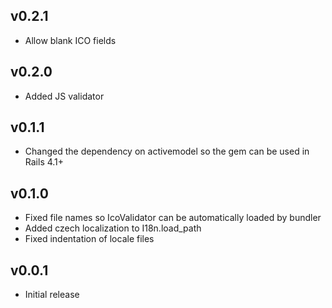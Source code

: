 ## v0.2.1

* Allow blank ICO fields

## v0.2.0

* Added JS validator

## v0.1.1

* Changed the dependency on activemodel so the gem can be used in Rails 4.1+

## v0.1.0

* Fixed file names so IcoValidator can be automatically loaded by bundler
* Added czech localization to I18n.load_path
* Fixed indentation of locale files

## v0.0.1

* Initial release
